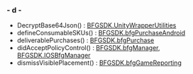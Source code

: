  

### \- d -

  - DecryptBase64Json() : [BFGSDK.UnityWrapperUtilities](class_b_f_g_s_d_k_1_1_unity_wrapper_utilities.html#a29360d6003c4ba11f08ec42cae7f9db3)
  - defineConsumableSKUs() : [BFGSDK.bfgPurchaseAndroid](class_b_f_g_s_d_k_1_1bfg_purchase_android.html#a096f7b66322fcfb8e419d062c7bec977)
  - deliverablePurchases() : [BFGSDK.bfgPurchase](class_b_f_g_s_d_k_1_1bfg_purchase.html#a6c28ec62d1a4d79efe5d98bf473577f7)
  - didAcceptPolicyControl() : [BFGSDK.bfgManager](class_b_f_g_s_d_k_1_1bfg_manager.html#a2717b8bb605b4f90adcda0ca4ed569a3),
    [BFGSDK.IOSBfgManager](class_b_f_g_s_d_k_1_1_i_o_s_bfg_manager.html#a2cb440d00d4f67f56159513b6975aa72)
  - dismissVisiblePlacement() : [BFGSDK.bfgGameReporting](class_b_f_g_s_d_k_1_1bfg_game_reporting.html#ab8283af6911045cf202a0c23c8ea1933)
